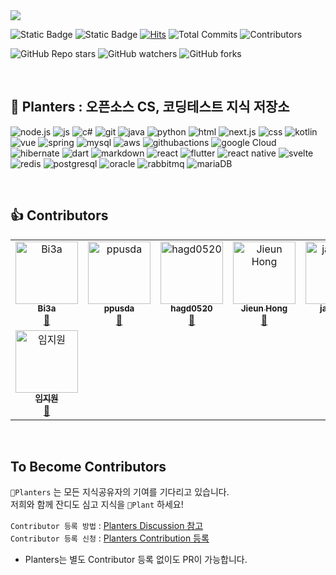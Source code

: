<img src="https://capsule-render.vercel.app/api?type=rounded&color=DBE9C8&height=200&section=header&text=🌱Planters&desc=Plant%20knowledge%20Together!&descAlign=55&descAlignY=70&fontSize=90" />

![Static Badge](https://img.shields.io/badge/%F0%9F%8C%B1Planted%20Since-2024.04.09-brightgreen)
![Static Badge](https://img.shields.io/badge/Pull%20Requests-Welcome%E2%9D%A4%EF%B8%8F-pink)
[![Hits](https://hits.seeyoufarm.com/api/count/incr/badge.svg?url=https%3A%2F%2Fgithub.com%2FBisi3asi%2FPlanters&count_bg=%2379C83D&title_bg=%23787878&icon=&icon_color=%23E7E7E7&title=Views+%28Today%2C+Total%29&edge_flat=false)](https://hits.seeyoufarm.com)
![Total Commits](https://img.shields.io/github/commit-activity/t/Bisi3asi/Planters?style=flat&label=Total%20Commits&labelColor=23E7E7E7)
![Contributors](https://img.shields.io/github/all-contributors/Bisi3asi/Planters?label=Contributors)    

![GitHub Repo stars](https://img.shields.io/github/stars/Bisi3asi/Planters)
![GitHub watchers](https://img.shields.io/github/watchers/Bisi3asi/Planters)
![GitHub forks](https://img.shields.io/github/forks/Bisi3asi/Planters)

<br>

## 🌱 Planters : 오픈소스 CS, 코딩테스트 지식 저장소 
![node.js](https://img.shields.io/badge/Node.js-43853D?style=for-the-badge&logo=node.js&logoColor=white)
![js](https://img.shields.io/badge/JavaScript-F7DF1E?style=for-the-badge&logo=JavaScript&logoColor=white)
![c#](https://img.shields.io/badge/C%23-239120?style=for-the-badge&logo=c-sharp&logoColor=white)
![git](https://img.shields.io/badge/GIT-E44C30?style=for-the-badge&logo=git&logoColor=white)
![java](https://img.shields.io/badge/Java-ED8B00?style=for-the-badge&logo=openjdk&logoColor=white)
![python](https://img.shields.io/badge/Python-14354C?style=for-the-badge&logo=python&logoColor=white)
![html](https://img.shields.io/badge/HTML5-E34F26?style=for-the-badge&logo=html5&logoColor=white)
![next.js](https://img.shields.io/badge/Next.js-000?logo=nextdotjs&logoColor=fff&style=for-the-badge)
![css](https://img.shields.io/badge/CSS-239120?&style=for-the-badge&logo=css3&logoColor=white)
![kotlin](https://img.shields.io/badge/Kotlin-0095D5?&style=for-the-badge&logo=kotlin&logoColor=white)
![vue](https://img.shields.io/badge/Vue.js-35495E?style=for-the-badge&logo=vue.js&logoColor=4FC08D)
![spring](https://img.shields.io/badge/Spring-6DB33F?style=for-the-badge&logo=spring&logoColor=white)
![mysql](https://img.shields.io/badge/MySQL-00000F?style=for-the-badge&logo=mysql&logoColor=white)
![aws](https://img.shields.io/badge/Amazon_AWS-232F3E?style=for-the-badge&logo=amazon-aws&logoColor=white)
![githubactions](https://img.shields.io/badge/GitHub_Actions-2088FF?style=for-the-badge&logo=github-actions&logoColor=white)
![google Cloud](https://img.shields.io/badge/Google_Cloud-4285F4?style=for-the-badge&logo=google-cloud&logoColor=white)
![hibernate](https://img.shields.io/badge/Hibernate-59666C?style=for-the-badge&logo=Hibernate&logoColor=white)
![dart](https://img.shields.io/badge/Dart-0175C2?style=for-the-badge&logo=dart&logoColor=white)
![markdown](https://img.shields.io/badge/Markdown-000000?style=for-the-badge&logo=markdown&logoColor=white)
![react](https://img.shields.io/badge/React-20232A?style=for-the-badge&logo=react&logoColor=61DAFB)
![flutter](https://img.shields.io/badge/Flutter-02569B?style=for-the-badge&logo=flutter&logoColor=white)
![react native](https://img.shields.io/badge/React_Native-20232A?style=for-the-badge&logo=react&logoColor=61DAFB)
![svelte](https://img.shields.io/badge/Svelte-4A4A55?style=for-the-badge&logo=svelte&logoColor=FF3E00)
![redis](https://img.shields.io/badge/redis-%23DD0031.svg?&style=for-the-badge&logo=redis&logoColor=white)
![postgresql](https://img.shields.io/badge/PostgreSQL-316192?style=for-the-badge&logo=postgresql&logoColor=white)
![oracle](https://img.shields.io/badge/Oracle-F80000?style=for-the-badge&logo=Oracle&logoColor=white)
![rabbitmq](https://img.shields.io/badge/rabbitmq-%23FF6600.svg?&style=for-the-badge&logo=rabbitmq&logoColor=white)
![mariaDB](https://img.shields.io/badge/MariaDB-003545?style=for-the-badge&logo=mariadb&logoColor=white)

<br>
    
## 👍 Contributors

<!-- ALL-CONTRIBUTORS-LIST:START - Do not remove or modify this section -->
<!-- prettier-ignore-start -->
<!-- markdownlint-disable -->
<table>
  <tbody>
    <tr>
      <td align="center" valign="top" width="14.28%"><a href="https://github.com/Bisi3asi"><img src="https://avatars.githubusercontent.com/u/60452780?v=4?s=100" width="100px;" alt="Bi3a"/><br /><sub><b>Bi3a</b></sub></a><br /><a href="#blog-Bisi3asi" title="Blogposts">📝</a></td>
      <td align="center" valign="top" width="14.28%"><a href="https://github.com/ppusda"><img src="https://avatars.githubusercontent.com/u/51808344?v=4?s=100" width="100px;" alt="ppusda"/><br /><sub><b>ppusda</b></sub></a><br /><a href="#blog-ppusda" title="Blogposts">📝</a></td>
      <td align="center" valign="top" width="14.28%"><a href="https://github.com/hagd0520"><img src="https://avatars.githubusercontent.com/u/146146134?v=4?s=100" width="100px;" alt="hagd0520"/><br /><sub><b>hagd0520</b></sub></a><br /><a href="#blog-hagd0520" title="Blogposts">📝</a></td>
      <td align="center" valign="top" width="14.28%"><a href="https://github.com/itonse"><img src="https://avatars.githubusercontent.com/u/76129297?v=4?s=100" width="100px;" alt="Jieun Hong"/><br /><sub><b>Jieun Hong</b></sub></a><br /><a href="#blog-itonse" title="Blogposts">📝</a></td>
      <td align="center" valign="top" width="14.28%"><a href="https://github.com/jae9380"><img src="https://avatars.githubusercontent.com/u/145907325?v=4?s=100" width="100px;" alt="jae9380"/><br /><sub><b>jae9380</b></sub></a><br /><a href="#blog-jae9380" title="Blogposts">📝</a></td>
      <td align="center" valign="top" width="14.28%"><a href="https://github.com/sleo113"><img src="https://avatars.githubusercontent.com/u/77144006?v=4?s=100" width="100px;" alt="JeUk Park"/><br /><sub><b>JeUk Park</b></sub></a><br /><a href="#blog-sleo113" title="Blogposts">📝</a></td>
      <td align="center" valign="top" width="14.28%"><a href="https://github.com/leeyujin0000"><img src="https://avatars.githubusercontent.com/u/106787560?v=4?s=100" width="100px;" alt="leeyujin"/><br /><sub><b>leeyujin</b></sub></a><br /><a href="#blog-leeyujin0000" title="Blogposts">📝</a></td>
    </tr>
    <tr>
      <td align="center" valign="top" width="14.28%"><a href="https://github.com/i-am-jiwon"><img src="https://avatars.githubusercontent.com/u/141749436?v=4?s=100" width="100px;" alt="임지원"/><br /><sub><b>임지원</b></sub></a><br /><a href="#blog-i-am-jiwon" title="Blogposts">📝</a></td>
    </tr>
  </tbody>
</table>

<!-- markdownlint-restore -->
<!-- prettier-ignore-end -->

<!-- ALL-CONTRIBUTORS-LIST:END -->

<br>

## To Become Contributors
`🌱Planters` 는 모든 지식공유자의 기여를 기다리고 있습니다.    
저희와 함께 잔디도 심고 지식을 `🌱Plant` 하세요!
    
`Contributor 등록 방법` : [Planters Discussion 참고](https://github.com/Bisi3asi/Planters/discussions/2)    
`Contributor 등록 신청` : [Planters Contribution 등록](https://github.com/Bisi3asi/Planters/discussions/categories/contributor-%EB%93%B1%EB%A1%9D)
* Planters는 별도 Contributor 등록 없이도 PR이 가능합니다.
